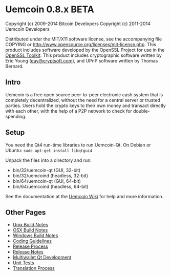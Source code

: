 Uemcoin 0.8.x BETA
====================

Copyright (c) 2009-2014 Bitcoin Developers
Copyright (c) 2011-2014 Uemcoin Developers

Distributed under the MIT/X11 software license, see the accompanying
file COPYING or http://www.opensource.org/licenses/mit-license.php.
This product includes software developed by the OpenSSL Project for use in the [OpenSSL Toolkit](http://www.openssl.org/). This product includes
cryptographic software written by Eric Young ([eay@cryptsoft.com](mailto:eay@cryptsoft.com)), and UPnP software written by Thomas Bernard.


Intro
---------------------
Uemcoin is a free open source peer-to-peer electronic cash system that is
completely decentralized, without the need for a central server or trusted
parties.  Users hold the crypto keys to their own money and transact directly
with each other, with the help of a P2P network to check for double-spending.


Setup
---------------------
You need the Qt4 run-time libraries to run Uemcoin-Qt. On Debian or Ubuntu:
	`sudo apt-get install libqtgui4`

Unpack the files into a directory and run:

- bin/32/uemcoin-qt (GUI, 32-bit)
- bin/32/uemcoind (headless, 32-bit)
- bin/64/uemcoin-qt (GUI, 64-bit)
- bin/64/uemcoind (headless, 64-bit)

See the documentation at the [Uemcoin Wiki](http://uemcoin.info)
for help and more information.


Other Pages
---------------------
- [Unix Build Notes](build-unix.md)
- [OSX Build Notes](build-osx.md)
- [Windows Build Notes](build-msw.md)
- [Coding Guidelines](coding.md)
- [Release Process](release-process.md)
- [Release Notes](release-notes.md)
- [Multiwallet Qt Development](multiwallet-qt.md)
- [Unit Tests](unit-tests.md)
- [Translation Process](translation_process.md)
